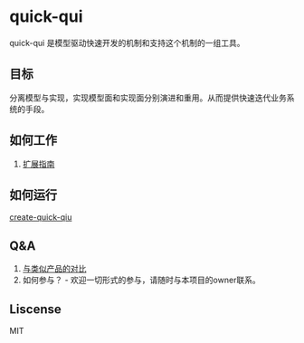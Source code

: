 # quick-qui

quick-qui 是模型驱动快速开发的机制和支持这个机制的一组工具。


## 目标

分离模型与实现，实现模型面和实现面分别演进和重用。从而提供快速迭代业务系统的手段。

## 如何工作

1. [扩展指南](./doc/extend.md)

## 如何运行

[create-quick-qiu](http://github.com/quickqui/create-quick-qui)

## Q&A

1. [与类似产品的对比](./doc/compare.md)
1. 如何参与？ - 欢迎一切形式的参与，请随时与本项目的owner联系。

## Liscense

MIT